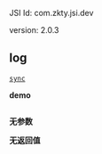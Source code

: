 

JSI Id: com.zkty.jsi.dev

version: 2.0.3



## log
[`sync`](/docs/modules/模块-规范?id=jsi-调用)

**demo**
``` js


``` 

**无参数**

**无返回值**


    